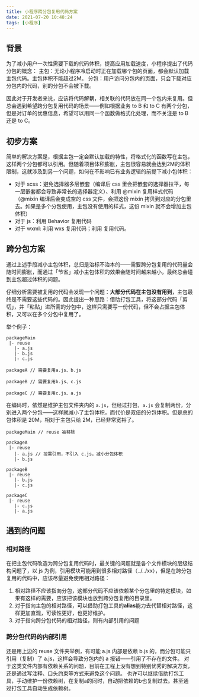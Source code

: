 ```yaml
---
title: 小程序跨分包复用代码方案
date: 2021-07-20 10:48:24
tags: [小程序]
---
```


## 背景
为了减小用户一次性需要下载的代码体积，提高应用加载速度，小程序提出了代码分包的概念：
主包：无论小程序冷启动时正在加载哪个包的页面，都会默认加载主包代码。主包体积不能超过2M。
分包：用户访问分包内的页面，只会下载对应分包内的代码，别的分包不会被下载。

因此对于开发者来说，应该将代码解耦，相关联的代码放在同一个包内来复用。但总会遇到希望跨分包复用代码的场景——例如根据业务 to B 和 to C 有两个分包，但是对订单的优惠信息，希望可以用同一个函数做格式化处理，而不关注是 to B 还是 to C。

## 初步方案
简单的解决方案是，根据主包一定会默认加载的特性，将格式化的函数写在主包，这样两个分包都可以引用。但随着项目体积膨胀，主包很容易就会达到2M的体积限制，这就涉及到另一个问题，如何在不影响已有业务逻辑的前提下减小包体积：
- 对于 scss：避免选择器多层嵌套（编译后 css 里会把嵌套的选择器拉平，每一层嵌套都会导致非常长的选择器定义）、利用 @mixin 复用样式代码（@mixin 编译后会变成空的 css 文件，会把这份 mixin 拷贝到对应的分包里去。如果是多个分包使用，主包没有使用的样式，这份 mixin 就不会增加主包体积）
- 对于 js：利用 Behavior 复用代码
- 对于 wxml: 利用 wxs 复用代码；利用 <include> 复用代码。

## 跨分包方案
通过上述手段减小主包体积，总归是治标不治本的——需要跨分包复用的代码量会随时间膨胀，而通过「节省」减小主包体积的效果会随时间越来越小，最终总会碰到主包超过体积的问题。

仔细分析需要被复用的代码会发现一个问题：**大部分代码在主包没有用到**，主包最终是不需要这些代码的。因此提出一种思路：借助打包工具，将这部分代码「剪切」，并「粘贴」进所需的分包中，这样只需要写一份代码，但不会占据主包体积，又可以在多个分包中复用了。

举个例子：
```
packageMain
 |- reuse
   |- a.js
   |- b.js
   |- c.js

packageA // 需要复用a.js、b.js

packageB // 需要复用b.js、c.js

packageC // 需要复用c.js、a.js
```
在编码时，依然是维护主包文件夹内的 `a.js`，但经过打包，`a.js` 会复制两份，分别进入两个分包——这样就减小了主包体积，而代价是双倍的分包体积。但是总的包体积是 20M，相对于主包只给 2M，已经非常宽裕了。
```
packageMain // reuse 被移除

packageA
 |- reuse
   |- a.js // 按需引用，不引入 c.js，减小分包体积
   |- b.js

packageB
 |- reuse
   |- b.js
   |- c.js

packageC
 |- reuse
   |- c.js
   |- a.js
```


## 遇到的问题
### 相对路径
在把主包代码改造为跨分包复用代码时，最关键的问题就是各个文件模块的层级结构问题了，以 js 为例，引用模块可能用到很多相对路径（../../xx），但是在跨分包复用的代码中，应该尽量避免使用相对路径：
1. 相对路径不应该指向分包，这部分代码不应该依赖某个分包里的特定模块，如果有这样的需要，应该把该模块也放到跨分包复用的目录里。
2. 对于指向主包的相对路径，可以借助打包工具的**alias**能力去代替相对路径，这样更加直观，可读性更好，也更好维护。
3. 对于指向跨分包代码的相对路径，则有内部引用的问题


### 跨分包代码的内部引用
还是用上边的 reuse 文件夹举例，有可能 a.js 内部是依赖 b.js 的，而分包可能只引用（复制）了 a.js，这样会导致分包内的 a 报错——引用了不存在的文件。
对于这类文件内部有依赖关系的问题，目前在工程上没有想到特别优秀的解决方案，还是通过写注释、口头约束等方式来避免这个问题。
也许可以继续借助打包工具，手动维护一份依赖树，在复制a的同时，自动把依赖的b也复制过去。甚至通过打包工具自动生成依赖树。
